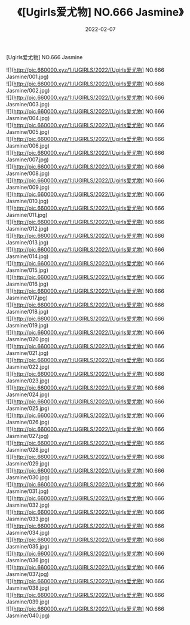 ﻿---
layout: post
title:  《[Ugirls爱尤物] NO.666 Jasmine》
date:   2022-02-07
img: http://pic.660000.xyz/1:/UGIRLS/2022/[Ugirls爱尤物] NO.666 Jasmine/000.jpg
categories: [美女, 清纯, 唯美]
---

[Ugirls爱尤物] NO.666 Jasmine

 ![](http://pic.660000.xyz/1:/UGIRLS/2022/[Ugirls爱尤物] NO.666 Jasmine/001.jpg) <br>![](http://pic.660000.xyz/1:/UGIRLS/2022/[Ugirls爱尤物] NO.666 Jasmine/002.jpg) <br>![](http://pic.660000.xyz/1:/UGIRLS/2022/[Ugirls爱尤物] NO.666 Jasmine/003.jpg) <br>![](http://pic.660000.xyz/1:/UGIRLS/2022/[Ugirls爱尤物] NO.666 Jasmine/004.jpg) <br>![](http://pic.660000.xyz/1:/UGIRLS/2022/[Ugirls爱尤物] NO.666 Jasmine/005.jpg) <br>![](http://pic.660000.xyz/1:/UGIRLS/2022/[Ugirls爱尤物] NO.666 Jasmine/006.jpg) <br>![](http://pic.660000.xyz/1:/UGIRLS/2022/[Ugirls爱尤物] NO.666 Jasmine/007.jpg) <br>![](http://pic.660000.xyz/1:/UGIRLS/2022/[Ugirls爱尤物] NO.666 Jasmine/008.jpg) <br>![](http://pic.660000.xyz/1:/UGIRLS/2022/[Ugirls爱尤物] NO.666 Jasmine/009.jpg) <br>![](http://pic.660000.xyz/1:/UGIRLS/2022/[Ugirls爱尤物] NO.666 Jasmine/010.jpg) <br>![](http://pic.660000.xyz/1:/UGIRLS/2022/[Ugirls爱尤物] NO.666 Jasmine/011.jpg) <br>![](http://pic.660000.xyz/1:/UGIRLS/2022/[Ugirls爱尤物] NO.666 Jasmine/012.jpg) <br>![](http://pic.660000.xyz/1:/UGIRLS/2022/[Ugirls爱尤物] NO.666 Jasmine/013.jpg) <br>![](http://pic.660000.xyz/1:/UGIRLS/2022/[Ugirls爱尤物] NO.666 Jasmine/014.jpg) <br>![](http://pic.660000.xyz/1:/UGIRLS/2022/[Ugirls爱尤物] NO.666 Jasmine/015.jpg) <br>![](http://pic.660000.xyz/1:/UGIRLS/2022/[Ugirls爱尤物] NO.666 Jasmine/016.jpg) <br>![](http://pic.660000.xyz/1:/UGIRLS/2022/[Ugirls爱尤物] NO.666 Jasmine/017.jpg) <br>![](http://pic.660000.xyz/1:/UGIRLS/2022/[Ugirls爱尤物] NO.666 Jasmine/018.jpg) <br>![](http://pic.660000.xyz/1:/UGIRLS/2022/[Ugirls爱尤物] NO.666 Jasmine/019.jpg) <br>![](http://pic.660000.xyz/1:/UGIRLS/2022/[Ugirls爱尤物] NO.666 Jasmine/020.jpg) <br>![](http://pic.660000.xyz/1:/UGIRLS/2022/[Ugirls爱尤物] NO.666 Jasmine/021.jpg) <br>![](http://pic.660000.xyz/1:/UGIRLS/2022/[Ugirls爱尤物] NO.666 Jasmine/022.jpg) <br>![](http://pic.660000.xyz/1:/UGIRLS/2022/[Ugirls爱尤物] NO.666 Jasmine/023.jpg) <br>![](http://pic.660000.xyz/1:/UGIRLS/2022/[Ugirls爱尤物] NO.666 Jasmine/024.jpg) <br>![](http://pic.660000.xyz/1:/UGIRLS/2022/[Ugirls爱尤物] NO.666 Jasmine/025.jpg) <br>![](http://pic.660000.xyz/1:/UGIRLS/2022/[Ugirls爱尤物] NO.666 Jasmine/026.jpg) <br>![](http://pic.660000.xyz/1:/UGIRLS/2022/[Ugirls爱尤物] NO.666 Jasmine/027.jpg) <br>![](http://pic.660000.xyz/1:/UGIRLS/2022/[Ugirls爱尤物] NO.666 Jasmine/028.jpg) <br>![](http://pic.660000.xyz/1:/UGIRLS/2022/[Ugirls爱尤物] NO.666 Jasmine/029.jpg) <br>![](http://pic.660000.xyz/1:/UGIRLS/2022/[Ugirls爱尤物] NO.666 Jasmine/030.jpg) <br>![](http://pic.660000.xyz/1:/UGIRLS/2022/[Ugirls爱尤物] NO.666 Jasmine/031.jpg) <br>![](http://pic.660000.xyz/1:/UGIRLS/2022/[Ugirls爱尤物] NO.666 Jasmine/032.jpg) <br>![](http://pic.660000.xyz/1:/UGIRLS/2022/[Ugirls爱尤物] NO.666 Jasmine/033.jpg) <br>![](http://pic.660000.xyz/1:/UGIRLS/2022/[Ugirls爱尤物] NO.666 Jasmine/034.jpg) <br>![](http://pic.660000.xyz/1:/UGIRLS/2022/[Ugirls爱尤物] NO.666 Jasmine/035.jpg) <br>![](http://pic.660000.xyz/1:/UGIRLS/2022/[Ugirls爱尤物] NO.666 Jasmine/036.jpg) <br>![](http://pic.660000.xyz/1:/UGIRLS/2022/[Ugirls爱尤物] NO.666 Jasmine/037.jpg) <br>![](http://pic.660000.xyz/1:/UGIRLS/2022/[Ugirls爱尤物] NO.666 Jasmine/038.jpg) <br>![](http://pic.660000.xyz/1:/UGIRLS/2022/[Ugirls爱尤物] NO.666 Jasmine/039.jpg) <br>![](http://pic.660000.xyz/1:/UGIRLS/2022/[Ugirls爱尤物] NO.666 Jasmine/040.jpg) <br>
